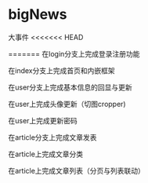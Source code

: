 # bigNews
大事件
<<<<<<< HEAD

=======
在login分支上完成登录注册功能

在index分支上完成首页和内嵌框架

在user分支上完成基本信息的回显与更新

在user上完成头像更新（切图cropper)

在user上完成更新密码

在article分支上完成文章发表

在article上完成文章分类

在article上完成文章列表（分页与列表联动）
